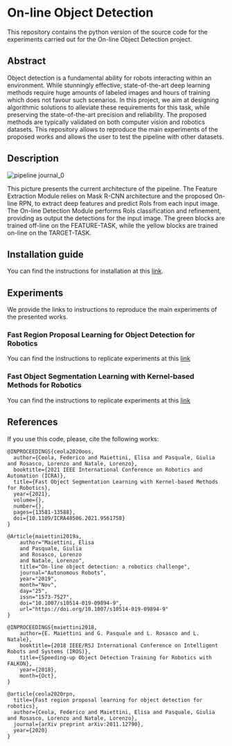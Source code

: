 

# On-line Object Detection

This repository contains the python version of the source code for the experiments carried out for the On-line Object Detection project.

## Abstract
Object detection is a fundamental ability for robots interacting within an environment. While stunningly effective, state-of-the-art deep learning methods require huge amounts of labeled images and hours of training which does not favour such scenarios. In this project, we aim at designing algorithmic solutions to alleviate these requirements for this task, while preserving the state-of-the-art precision and reliability.
The proposed methods are typically validated on both computer vision and robotics datasets. This repository allows to reproduce the main experiments of the proposed works and allows the user to test the pipeline with other datasets.

## Description
![pipeline journal_0](https://user-images.githubusercontent.com/32268209/114162717-a8d25e80-9929-11eb-8d24-d9c24774097e.png)

This picture presents the current architecture of the pipeline. The Feature Extraction Module relies on Mask R-CNN architecture and the proposed On-line RPN, to extract deep features and predict RoIs from each input image. The On-line Detection Module performs RoIs classification and refinement, providing as output the detections for the input image. The green blocks are trained off-line on the FEATURE-TASK, while the yellow blocks are trained on-line on the TARGET-TASK.

## Installation guide
You can find the instructions for installation at this [link](https://github.com/robotology/online-detection/blob/master/INSTALLATION_GUIDE.md).

## Experiments
We provide the links to instructions to reproduce the main experiments of the presented works.

### Fast Region Proposal Learning for Object Detection for Robotics
You can find the instructions to replicate experiments at this [link](https://github.com/robotology/online-detection/blob/master/ONLINE_RPN_EXP.md)

### Fast Object Segmentation Learning with Kernel-based Methods for Robotics
You can find the instructions to replicate experiments at this [link](https://github.com/robotology/online-detection/blob/master/ONLINE_SEGMENTATION_EXP.md)

## References
If you use this code, please, cite the following works:

```
@INPROCEEDINGS{ceola2020oos,
  author={Ceola, Federico and Maiettini, Elisa and Pasquale, Giulia and Rosasco, Lorenzo and Natale, Lorenzo},
  booktitle={2021 IEEE International Conference on Robotics and Automation (ICRA)}, 
  title={Fast Object Segmentation Learning with Kernel-based Methods for Robotics}, 
  year={2021},
  volume={},
  number={},
  pages={13581-13588},
  doi={10.1109/ICRA48506.2021.9561758}
}
```
```
@Article{maiettini2019a,
	author="Maiettini, Elisa
	and Pasquale, Giulia
	and Rosasco, Lorenzo
	and Natale, Lorenzo",
	title="On-line object detection: a robotics challenge",
	journal="Autonomous Robots",
	year="2019",
	month="Nov",
	day="25",
	issn="1573-7527",
	doi="10.1007/s10514-019-09894-9",
	url="https://doi.org/10.1007/s10514-019-09894-9"
}
```
```
@INPROCEEDINGS{maiettini2018,
	author={E. Maiettini and G. Pasquale and L. Rosasco and L. Natale},
	booktitle={2018 IEEE/RSJ International Conference on Intelligent Robots and Systems (IROS)},
	title={Speeding-up Object Detection Training for Robotics with FALKON},
	year={2018},
	month={Oct},
}
```
```
@article{ceola2020rpn,
  title={Fast region proposal learning for object detection for robotics},
  author={Ceola, Federico and Maiettini, Elisa and Pasquale, Giulia and Rosasco, Lorenzo and Natale, Lorenzo},
  journal={arXiv preprint arXiv:2011.12790},
  year={2020}
}
```
